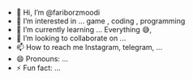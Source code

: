 - 👋 Hi, I’m @fariborzmoodi
- 👀 I’m interested in ... game , coding , programming 
- 🌱 I’m currently learning ... Everything 😅, 
- 💞️ I’m looking to collaborate on ...
- 📫 How to reach me Instagram, telegram, ...
- 😄 Pronouns: ...
- ⚡ Fun fact: ...

<!---
fariborzmoodi/fariborzmoodi is a ✨ special ✨ repository because its `README.md` (this file) appears on your GitHub profile.
You can click the Preview link to take a look at your changes.
--->
